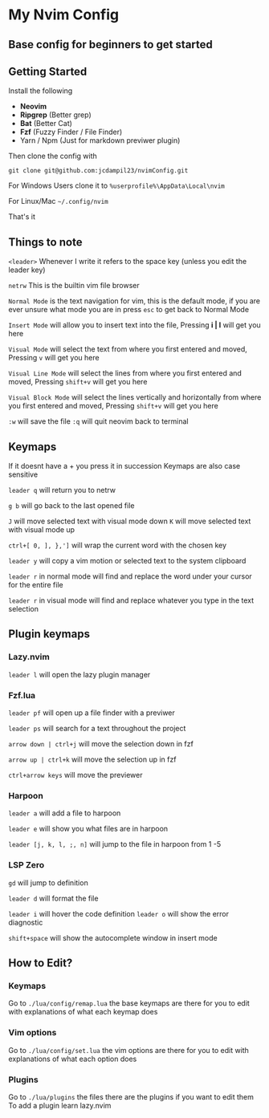 
# My Nvim Config
## Base config for beginners to get started
## Getting Started
Install the following
- **Neovim**
- **Ripgrep** (Better grep)
- **Bat** (Better Cat)
- **Fzf** (Fuzzy Finder / File Finder)
- Yarn / Npm (Just for markdown previwer plugin)

Then clone the config with
```
git clone git@github.com:jcdampil23/nvimConfig.git
```

For Windows Users clone it to
`%userprofile%\AppData\Local\nvim`

For Linux/Mac
`~/.config/nvim`

That's it

## Things to note 

`<leader>`
Whenever I write <leader> it refers to the space key (unless you edit the leader key) 

`netrw` This is the builtin vim file browser

`Normal Mode` is the text navigation for vim, this is the default mode, if you are ever unsure what mode you are in press `esc` to get back to Normal Mode

`Insert Mode` will allow you to insert text into the file, Pressing **i | I** will get you here

`Visual Mode` will select the text from where you first entered and moved, Pressing `v` will get you here

`Visual Line Mode` will select the lines from where you first entered and moved, Pressing `shift+v` will get you here

`Visual Block Mode` will select the lines vertically and horizontally from where you first entered and moved, Pressing `shift+v` will get you here

`:w` will save the file `:q` will quit neovim back to terminal

## Keymaps
If it doesnt have a + you press it in succession
Keymaps are also case sensitive

`leader q` will return you to netrw

`g b` will go back to the last opened file

`J` will move selected text with visual mode down
`K` will move selected text with visual mode up 

`ctrl+[ 0, ], },']` will wrap the current word with the chosen key

`leader y` will copy a vim motion or selected text to the system clipboard

`leader r` in normal mode will find and replace the word under your cursor for the entire file

`leader r` in visual mode will find and replace whatever you type in the text selection

## Plugin keymaps
### Lazy.nvim
`leader l` will open the lazy plugin manager
### Fzf.lua
`leader pf` will open up a file finder with a previwer

`leader ps` will search for a text throughout the project

`arrow down | ctrl+j` will move the selection down in fzf

`arrow up | ctrl+k` will move the selection up in fzf

`ctrl+arrow keys` will move the previewer 

### Harpoon
`leader a` will add a file to harpoon

`leader e` will show you what files are in harpoon

`leader [j, k, l, ;, n]` will jump to the file in harpoon from 1 -5
### LSP Zero
`gd` will jump to definition

`leader d` will format the file

`leader i` will hover the code definition
`leader o` will show the error diagnostic

`shift+space` will show the autocomplete window in insert mode

## How to Edit?
### Keymaps
Go to `./lua/config/remap.lua` the base keymaps are there for you to edit with explanations of what each keymap does 

### Vim options 
Go to `./lua/config/set.lua` the vim options are there for you to edit with explanations of what each option does 

### Plugins
Go to `./lua/plugins` the files there are the plugins if you want to edit them
To add a plugin learn lazy.nvim
